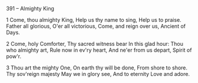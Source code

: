 391 – Almighty King


1
Come, thou almighty King,
Help us thy name to sing,
Help us to praise.
Father all glorious,
O'er all victorious,
Come, and reign over us,
Ancient of Days.

2
Come, holy Comforter,
Thy sacred witness bear
In this glad hour:
Thou who almighty art,
Rule now in ev'ry heart,
And ne'er from us depart,
Spirit of pow'r.

3
Thou art the mighty One,
On earth thy will be done,
From shore to shore.
Thy sov'reign majesty 
May we in glory see,
And to eternity
Love and adore.

